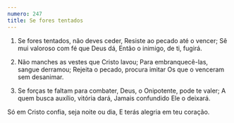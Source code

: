 ```yaml
---
numero: 247
title: Se fores tentados
---
```

1. Se fores tentados, não deves ceder,
Resiste ao pecado até o vencer;
Sê mui valoroso com fé que Deus dá,
Então o inimigo, de ti, fugirá.

2. Não manches as vestes que Cristo lavou;
Para embranquecê-las, sangue derramou;
Rejeita o pecado, procura imitar
Os que o venceram sem desanimar.

3. Se forças te faltam para combater,
Deus, o Onipotente, pode te valer;
A quem busca auxílio, vitória dará,
Jamais confundido Ele o deixará.

Só em Cristo confia, seja noite ou dia,
E terás alegria em teu coração.
